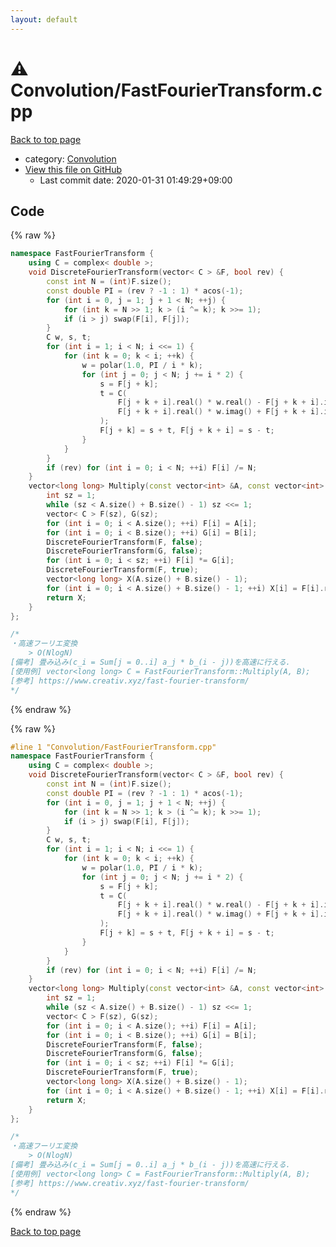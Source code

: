 ```yaml
---
layout: default
---
```


<!-- mathjax config similar to math.stackexchange -->
<script type="text/javascript" async
  src="https://cdnjs.cloudflare.com/ajax/libs/mathjax/2.7.5/MathJax.js?config=TeX-MML-AM_CHTML">
</script>
<script type="text/x-mathjax-config">
  MathJax.Hub.Config({
    TeX: { equationNumbers: { autoNumber: "AMS" }},
    tex2jax: {
      inlineMath: [ ['$','$'] ],
      processEscapes: true
    },
    "HTML-CSS": { matchFontHeight: false },
    displayAlign: "left",
    displayIndent: "2em"
  });
</script>

<script type="text/javascript" src="https://cdnjs.cloudflare.com/ajax/libs/jquery/3.4.1/jquery.min.js"></script>
<script src="https://cdn.jsdelivr.net/npm/jquery-balloon-js@1.1.2/jquery.balloon.min.js" integrity="sha256-ZEYs9VrgAeNuPvs15E39OsyOJaIkXEEt10fzxJ20+2I=" crossorigin="anonymous"></script>
<script type="text/javascript" src="../../assets/js/copy-button.js"></script>
<link rel="stylesheet" href="../../assets/css/copy-button.css" />


# :warning: Convolution/FastFourierTransform.cpp

<a href="../../index.html">Back to top page</a>

* category: <a href="../../index.html#fa0f0ae43fdca46d1d68255409ec0b89">Convolution</a>
* <a href="{{ site.github.repository_url }}/blob/master/Convolution/FastFourierTransform.cpp">View this file on GitHub</a>
    - Last commit date: 2020-01-31 01:49:29+09:00




## Code

<a id="unbundled"></a>
{% raw %}
```cpp
namespace FastFourierTransform {
    using C = complex< double >;
    void DiscreteFourierTransform(vector< C > &F, bool rev) {
        const int N = (int)F.size();
        const double PI = (rev ? -1 : 1) * acos(-1);
        for (int i = 0, j = 1; j + 1 < N; ++j) {
            for (int k = N >> 1; k > (i ^= k); k >>= 1);
            if (i > j) swap(F[i], F[j]);
        }
        C w, s, t;
        for (int i = 1; i < N; i <<= 1) {
            for (int k = 0; k < i; ++k) {
                w = polar(1.0, PI / i * k);
                for (int j = 0; j < N; j += i * 2) {
                    s = F[j + k];
                    t = C(
                        F[j + k + i].real() * w.real() - F[j + k + i].imag() * w.imag(),
                        F[j + k + i].real() * w.imag() + F[j + k + i].imag() * w.real()
                    );
                    F[j + k] = s + t, F[j + k + i] = s - t;
                }
            }
        }
        if (rev) for (int i = 0; i < N; ++i) F[i] /= N;
    }
    vector<long long> Multiply(const vector<int> &A, const vector<int> &B) {
        int sz = 1;
        while (sz < A.size() + B.size() - 1) sz <<= 1;
        vector< C > F(sz), G(sz);
        for (int i = 0; i < A.size(); ++i) F[i] = A[i];
        for (int i = 0; i < B.size(); ++i) G[i] = B[i];
        DiscreteFourierTransform(F, false);
        DiscreteFourierTransform(G, false);
        for (int i = 0; i < sz; ++i) F[i] *= G[i];
        DiscreteFourierTransform(F, true);
        vector<long long> X(A.size() + B.size() - 1);
        for (int i = 0; i < A.size() + B.size() - 1; ++i) X[i] = F[i].real() + 0.5;
        return X;
    }
};

/*
・高速フーリエ変換
    > O(NlogN)
[備考] 畳み込み(c_i = Sum[j = 0..i] a_j * b_(i - j))を高速に行える.
[使用例] vector<long long> C = FastFourierTransform::Multiply(A, B);      // AとBの畳み込みの結果をCに代入
[参考] https://www.creativ.xyz/fast-fourier-transform/
*/

```
{% endraw %}

<a id="bundled"></a>
{% raw %}
```cpp
#line 1 "Convolution/FastFourierTransform.cpp"
namespace FastFourierTransform {
    using C = complex< double >;
    void DiscreteFourierTransform(vector< C > &F, bool rev) {
        const int N = (int)F.size();
        const double PI = (rev ? -1 : 1) * acos(-1);
        for (int i = 0, j = 1; j + 1 < N; ++j) {
            for (int k = N >> 1; k > (i ^= k); k >>= 1);
            if (i > j) swap(F[i], F[j]);
        }
        C w, s, t;
        for (int i = 1; i < N; i <<= 1) {
            for (int k = 0; k < i; ++k) {
                w = polar(1.0, PI / i * k);
                for (int j = 0; j < N; j += i * 2) {
                    s = F[j + k];
                    t = C(
                        F[j + k + i].real() * w.real() - F[j + k + i].imag() * w.imag(),
                        F[j + k + i].real() * w.imag() + F[j + k + i].imag() * w.real()
                    );
                    F[j + k] = s + t, F[j + k + i] = s - t;
                }
            }
        }
        if (rev) for (int i = 0; i < N; ++i) F[i] /= N;
    }
    vector<long long> Multiply(const vector<int> &A, const vector<int> &B) {
        int sz = 1;
        while (sz < A.size() + B.size() - 1) sz <<= 1;
        vector< C > F(sz), G(sz);
        for (int i = 0; i < A.size(); ++i) F[i] = A[i];
        for (int i = 0; i < B.size(); ++i) G[i] = B[i];
        DiscreteFourierTransform(F, false);
        DiscreteFourierTransform(G, false);
        for (int i = 0; i < sz; ++i) F[i] *= G[i];
        DiscreteFourierTransform(F, true);
        vector<long long> X(A.size() + B.size() - 1);
        for (int i = 0; i < A.size() + B.size() - 1; ++i) X[i] = F[i].real() + 0.5;
        return X;
    }
};

/*
・高速フーリエ変換
    > O(NlogN)
[備考] 畳み込み(c_i = Sum[j = 0..i] a_j * b_(i - j))を高速に行える.
[使用例] vector<long long> C = FastFourierTransform::Multiply(A, B);      // AとBの畳み込みの結果をCに代入
[参考] https://www.creativ.xyz/fast-fourier-transform/
*/

```
{% endraw %}

<a href="../../index.html">Back to top page</a>

